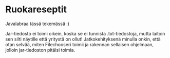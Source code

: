 ﻿# Ruokareseptit
Javalabraa tässä tekemässä :)

Jar-tiedosto ei toimi oikein, koska se ei tunnista .txt-tiedostoja, mutta laitoin sen silti näytille että yritystä on ollut!
Jatkokehityksenä minulla onkin, että otan selvää, miten Filechooseri toimii ja rakennan sellaisen ohjelmaan, jolloin jar-tiedoston pitäisi toimia. 

